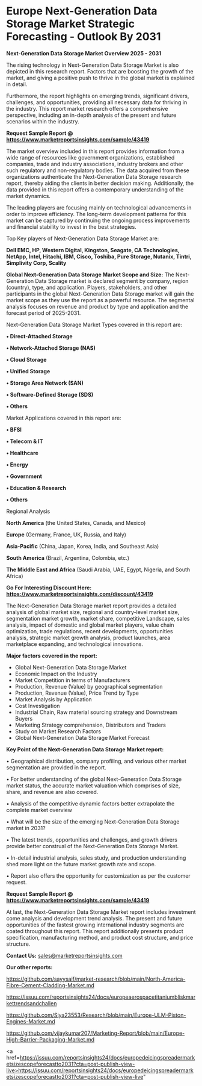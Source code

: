 # Europe Next-Generation Data Storage Market Strategic Forecasting - Outlook By 2031

<Strong> Next-Generation Data Storage Market Overview 2025 - 2031</strong>

The rising technology in Next-Generation Data Storage Market is also depicted in this research report. Factors that are boosting the growth of the market, and giving a positive push to thrive in the global market is explained in detail.

Furthermore, the report highlights on emerging trends, significant drivers, challenges, and opportunities, providing all necessary data for thriving in the industry. This report market research offers a comprehensive perspective, including an in-depth analysis of the present and future scenarios within the industry.

<strong>Request Sample Report @ <a href=https://www.marketreportsinsights.com/sample/43419>https://www.marketreportsinsights.com/sample/43419</a></strong>

The market overview included in this report provides information from a wide range of resources like government organizations, established companies, trade and industry associations, industry brokers and other such regulatory and non-regulatory bodies. The data acquired from these organizations authenticate the Next-Generation Data Storage research report, thereby aiding the clients in better decision making. Additionally, the data provided in this report offers a contemporary understanding of the market dynamics.

The leading players are focusing mainly on technological advancements in order to improve efficiency. The long-term development patterns for this market can be captured by continuing the ongoing process improvements and financial stability to invest in the best strategies.

Top Key players of Next-Generation Data Storage Market are:

<strong>Dell EMC, HP, Western Digital, Kingston, Seagate, CA Technologies, NetApp, Intel, Hitachi, IBM, Cisco, Toshiba, Pure Storage, Nutanix, Tintri, Simplivity Corp, Scality</strong>

<strong><b>Global Next-Generation Data Storage Market Scope and Size:</b></strong>
The Next-Generation Data Storage market is declared segment by company, region (country), type, and application. Players, stakeholders, and other participants in the global Next-Generation Data Storage market will gain the market scope as they use the report as a powerful resource. The segmental analysis focuses on revenue and product by type and application and the forecast period of 2025-2031.

Next-Generation Data Storage Market Types covered in this report are:

<strong>•  Direct-Attached Storage

•  Network-Attached Storage (NAS)

•  Cloud Storage

•  Unified Storage

•  Storage Area Network (SAN)

•  Software-Defined Storage (SDS)

•  Others</strong>

Market Applications covered in this report are:

<strong>•  BFSI

•  Telecom & IT

•  Healthcare

•  Energy

•  Government

•  Education & Research

•  Others</strong> 

Regional Analysis

<strong>North America</strong> (the United States, Canada, and Mexico)

<strong>Europe</strong> (Germany, France, UK, Russia, and Italy)

<strong>Asia-Pacific</strong> (China, Japan, Korea, India, and Southeast Asia)

<strong>South America</strong> (Brazil, Argentina, Colombia, etc.)

<strong>The Middle East and Africa</strong> (Saudi Arabia, UAE, Egypt, Nigeria, and South Africa)

<strong>Go For Interesting Discount Here: <a href=https://www.marketreportsinsights.com/discount/43419>https://www.marketreportsinsights.com/discount/43419</a></strong>

The Next-Generation Data Storage market report provides a detailed analysis of global market size, regional and country-level market size, segmentation market growth, market share, competitive Landscape, sales analysis, impact of domestic and global market players, value chain optimization, trade regulations, recent developments, opportunities analysis, strategic market growth analysis, product launches, area marketplace expanding, and technological innovations.

<strong><b>Major factors covered in the report:</b></strong>
<ul>
  <li>Global Next-Generation Data Storage Market </li>
  <li>Economic Impact on the Industry</li>
  <li>Market Competition in terms of Manufacturers</li>
  <li>Production, Revenue (Value) by geographical segmentation</li>
  <li>Production, Revenue (Value), Price Trend by Type</li>
  <li>Market Analysis by Application</li>
  <li>Cost Investigation</li>
  <li>Industrial Chain, Raw material sourcing strategy and Downstream Buyers</li>
  <li>Marketing Strategy comprehension, Distributors and Traders</li>
  <li>Study on Market Research Factors</li>
  <li>Global Next-Generation Data Storage Market Forecast</li>
</ul>

<strong><b>Key Point of the Next-Generation Data Storage Market report:</b></strong>

• Geographical distribution, company profiling, and various other market segmentation are provided in the report.

• For better understanding of the global Next-Generation Data Storage market status, the accurate market valuation which comprises of size, share, and revenue are also covered.

• Analysis of the competitive dynamic factors better extrapolate the complete market overview

• What will be the size of the emerging Next-Generation Data Storage market in 2031?

• The latest trends, opportunities and challenges, and growth drivers provide better construal of the Next-Generation Data Storage Market.

• In-detail industrial analysis, sales study, and production understanding shed more light on the future market growth rate and scope.

• Report also offers the opportunity for customization as per the customer request.

<strong>Request Sample Report @ <a href=https://www.marketreportsinsights.com/sample/43419>https://www.marketreportsinsights.com/sample/43419</a></strong>

At last, the Next-Generation Data Storage Market report includes investment come analysis and development trend analysis. The present and future opportunities of the fastest growing international industry segments are coated throughout this report. This report additionally presents product specification, manufacturing method, and product cost structure, and price structure.

<strong>Contact Us:</strong>
sales@marketreportsinsights.com

<strong>Our other reports:</strong>

<a href=https://github.com/sayysaif/market-research/blob/main/North-America-Fibre-Cement-Cladding-Market.md>https://github.com/sayysaif/market-research/blob/main/North-America-Fibre-Cement-Cladding-Market.md</a>

<a href=https://issuu.com/reportsinsights24/docs/europeaerospacetitaniumbliskmarkettrendsandchallen>https://issuu.com/reportsinsights24/docs/europeaerospacetitaniumbliskmarkettrendsandchallen</a>

<a href=https://github.com/Siya23553/Research/blob/main/Europe-ULM-Piston-Engines-Market.md>https://github.com/Siya23553/Research/blob/main/Europe-ULM-Piston-Engines-Market.md</a>

<a href=https://github.com/vijaykumar207/Marketing-Report/blob/main/Europe-High-Barrier-Packaging-Market.md>https://github.com/vijaykumar207/Marketing-Report/blob/main/Europe-High-Barrier-Packaging-Market.md</a>

<a href=https://issuu.com/reportsinsights24/docs/europedeicingspreadermarketsizescopeforecastto2031?cta=post-publish-view-live>https://issuu.com/reportsinsights24/docs/europedeicingspreadermarketsizescopeforecastto2031?cta=post-publish-view-live</a>"
